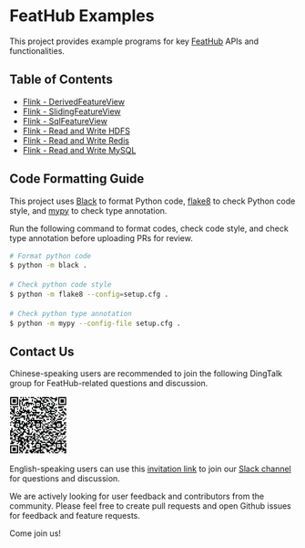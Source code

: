 # FeatHub Examples

This project provides example programs for key
[FeatHub](https://github.com/alibaba/feathub) APIs and functionalities.

## Table of Contents

- [Flink - DerivedFeatureView](flink-derived-feature-view)
- [Flink - SlidingFeatureView](flink-sliding-feature-view)
- [Flink - SqlFeatureView](flink-sql-feature-view)
- [Flink - Read and Write HDFS](flink-read-write-hdfs)
- [Flink - Read and Write Redis](flink-read-write-redis)
- [Flink - Read and Write MySQL](flink-read-write-mysql)


## Code Formatting Guide

This project uses [Black](https://black.readthedocs.io/en/stable/index.html) to
format Python code, [flake8](https://flake8.pycqa.org/en/latest/) to check
Python code style, and [mypy](https://mypy.readthedocs.io/en/stable/) to check
type annotation.

Run the following command to format codes, check code style, and check type annotation 
before uploading PRs for review.

```bash
# Format python code
$ python -m black .

# Check python code style
$ python -m flake8 --config=setup.cfg .

# Check python type annotation
$ python -m mypy --config-file setup.cfg .
```

## Contact Us

Chinese-speaking users are recommended to join the following DingTalk group for
FeatHub-related questions and discussion.

<img src="figures/dingtalk.png" width="20%" height="auto">

English-speaking users can use this [invitation
link](https://join.slack.com/t/feathubworkspace/shared_invite/zt-1ik9wk0xe-MoMEotpCEYvRRc3ulpvg2Q)
to join our [Slack channel](https://feathub.slack.com/) for questions and
discussion.

We are actively looking for user feedback and contributors from the community.
Please feel free to create pull requests and open Github issues for feedback and
feature requests.

Come join us!

